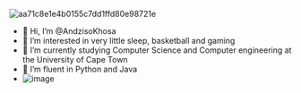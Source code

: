 

![aa71c8e1e4b0155c7dd1ffd80e98721e](https://github.com/AndzisoKhosa/AndzisoKhosa/assets/138158612/039bc509-4e6f-4890-a360-a9a8489fdf9e)

- 👋 Hi, I’m @AndzisoKhosa
- 👀 I’m interested in very little sleep, basketball and gaming
- 🌱 I’m currently studying Computer Science and Computer engineering at the University of Cape Town
- 💞 I’m fluent in Python and Java
- ![image](https://github.com/AndzisoKhosa/AndzisoKhosa/assets/138158612/0554356b-7715-4915-add5-38e89b04d159)

<!---
AndzisoKhosa is a ✨ special ✨ repository because its `README.md` (this file) appears on your GitHub profile.
You can click the Preview link to take a look at your changes.
--->

